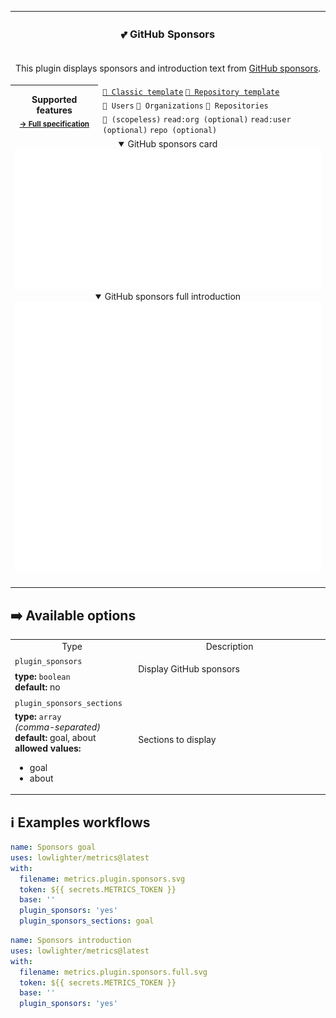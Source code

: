 <!--header-->
<table>
  <tr><th colspan="2"><h3>💕 GitHub Sponsors</h3></th></tr>
  <tr><td colspan="2" align="center"><p>This plugin displays sponsors and introduction text from <a href="https://github.com/sponsors/">GitHub sponsors</a>.</p>
</td></tr>
  <tr>
    <th rowspan="3">Supported features<br><sub><a href="metadata.yml">→ Full specification</a></sub></th>
    <td><a href="/source/templates/classic"><code>📗 Classic template</code></a> <a href="/source/templates/repository"><code>📘 Repository template</code></a></td>
  </tr>
  <tr>
    <td><code>👤 Users</code> <code>👥 Organizations</code> <code>📓 Repositories</code></td>
  </tr>
  <tr>
    <td><code>🔑 (scopeless)</code> <code>read:org (optional)</code> <code>read:user (optional)</code> <code>repo (optional)</code></td>
  </tr>
  <tr>
    <td colspan="2" align="center">
      <details open><summary>GitHub sponsors card</summary><img src="https://github.com/lowlighter/metrics/blob/examples/metrics.plugin.sponsors.svg" alt=""></img></details>
      <details open><summary>GitHub sponsors full introduction</summary><img src="https://github.com/lowlighter/metrics/blob/examples/metrics.plugin.sponsors.full.svg" alt=""></img></details>
      <img width="900" height="1" alt="">
    </td>
  </tr>
</table>
<!--/header-->

## ➡️ Available options

<!--options-->
<table>
  <tr>
    <td align="center" nowrap="nowrap">Type</i></td><td align="center" nowrap="nowrap">Description</td>
  </tr>
  <tr>
    <td nowrap="nowrap"><code>plugin_sponsors</code></td>
    <td rowspan="2"><p>Display GitHub sponsors</p>
<img width="900" height="1" alt=""></td>
  </tr>
  <tr>
    <td nowrap="nowrap"><b>type:</b> <code>boolean</code>
<br>
<b>default:</b> no<br></td>
  </tr>
  <tr>
    <td nowrap="nowrap"><code>plugin_sponsors_sections</code></td>
    <td rowspan="2"><p>Sections to display</p>
<img width="900" height="1" alt=""></td>
  </tr>
  <tr>
    <td nowrap="nowrap"><b>type:</b> <code>array</code>
<i>(comma-separated)</i>
<br>
<b>default:</b> goal, about<br>
<b>allowed values:</b><ul><li>goal</li><li>about</li></ul></td>
  </tr>
</table>
<!--/options-->

## ℹ️ Examples workflows

<!--examples-->
```yaml
name: Sponsors goal
uses: lowlighter/metrics@latest
with:
  filename: metrics.plugin.sponsors.svg
  token: ${{ secrets.METRICS_TOKEN }}
  base: ''
  plugin_sponsors: 'yes'
  plugin_sponsors_sections: goal

```
```yaml
name: Sponsors introduction
uses: lowlighter/metrics@latest
with:
  filename: metrics.plugin.sponsors.full.svg
  token: ${{ secrets.METRICS_TOKEN }}
  base: ''
  plugin_sponsors: 'yes'

```
<!--/examples-->
